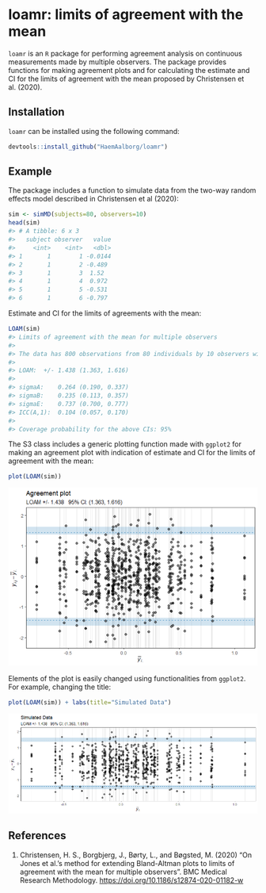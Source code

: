 
<!-- README.md is generated from README.Rmd. Please edit that file -->

# loamr: limits of agreement with the mean

`loamr` is an `R` package for performing agreement analysis on
continuous measurements made by multiple observers. The package provides
functions for making agreement plots and for calculating the estimate
and CI for the limits of agreement with the mean proposed by Christensen
et al. (2020).

## Installation

`loamr` can be installed using the following command:

``` r
devtools::install_github("HaemAalborg/loamr")
```

## Example

The package includes a function to simulate data from the two-way random
effects model described in Christensen et al (2020):

``` r
sim <- simMD(subjects=80, observers=10)
head(sim)
#> # A tibble: 6 x 3
#>   subject observer   value
#>     <int>    <int>   <dbl>
#> 1       1        1 -0.0144
#> 2       1        2 -0.489 
#> 3       1        3  1.52  
#> 4       1        4  0.972 
#> 5       1        5 -0.531 
#> 6       1        6 -0.797
```

Estimate and CI for the limits of agreements with the mean:

``` r
LOAM(sim)
#> Limits of agreement with the mean for multiple observers
#> 
#> The data has 800 observations from 80 individuals by 10 observers with 1 measurements
#> 
#> LOAM:  +/- 1.438 (1.363, 1.616)
#> 
#> sigmaA:    0.264 (0.190, 0.337)
#> sigmaB:    0.235 (0.113, 0.357)
#> sigmaE:    0.737 (0.700, 0.777)
#> ICC(A,1):  0.104 (0.057, 0.170)
#> 
#> Coverage probability for the above CIs: 95%
```

The S3 class includes a generic plotting function made with `ggplot2`
for making an agreement plot with indication of estimate and CI for the
limits of agreement with the mean:

``` r
plot(LOAM(sim))
```

![](man/figures/README-unnamed-chunk-5-1.png)<!-- -->

Elements of the plot is easily changed using functionalities from
`ggplot2`. For example, changing the title:

``` r
plot(LOAM(sim)) + labs(title="Simulated Data")
```

![](man/figures/README-unnamed-chunk-6-1.png)<!-- -->

## References

1.  Christensen, H. S., Borgbjerg, J., Børty, L., and Bøgsted, M. (2020)
    “On Jones et al.’s method for extending Bland-Altman plots to limits
    of agreement with the mean for multiple observers”. BMC Medical
    Research Methodology. <https://doi.org/10.1186/s12874-020-01182-w>
